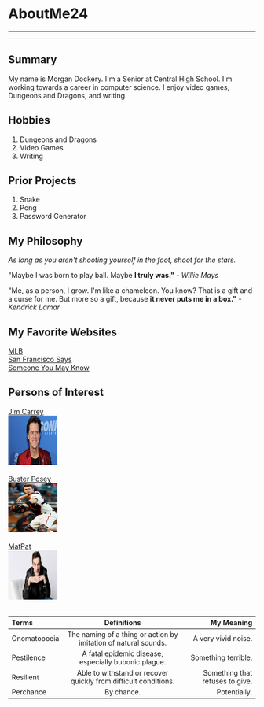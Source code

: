 # AboutMe24
---
---
## Summary

[Not]: https://ThisPersonDoesNotExist.com

My name is Morgan Dockery. I'm a Senior at Central High School. I'm working towards a career in computer science. I enjoy video games, Dungeons and Dragons, and writing.

[1]: https://en.wikipedia.org/wiki/Jim_Carrey
[2]: https://en.wikipedia.org/wiki/Buster_Posey
[3]: https://en.wikipedia.org/wiki/MatPat

Hobbies
-
1. Dungeons and Dragons
2. Video Games
3. Writing

Prior Projects
-
1. Snake
2. Pong
3. Password Generator

## My Philosophy

*As long as you aren't shooting yourself in the foot, shoot for the stars.*

"Maybe I was born to play ball. Maybe **I truly was."** *- Willie Mays*

"Me, as a person, I grow. I'm like a chameleon. You know? That is a gift and a curse for me. But more so a gift, because **it never puts me in a box."** *- Kendrick Lamar*

## My Favorite Websites

[MLB](https://www.mlb.com/)
<br>
[San Francisco Says](https://www.mlb.com/giants "Giants Homepage")
<br>
[Someone You May Know][Not]

## Persons of Interest
[Jim Carrey][1]<br>
<kbd>
<img src="img/Jim.jpg" height="100px" width="100px"></kbd><br><br>
[Buster Posey][2]<br>
<kbd>
<img src="img/Posey.jpg" height="100px" width="100px"></kbd><br><br>
[MatPat][3]<br>
<kbd>
<img src="img/Mat.jpg" height="100px" width="100px"></kbd><br><br>

| Terms | Definitions | My Meaning
|:-| :----: | ---:|
|Onomatopoeia| The naming of a thing or action by imitation of natural sounds. | A very vivid noise.
|Pestilence| A fatal epidemic disease, especially bubonic plague. | Something terrible.
|Resilient| Able to withstand or recover quickly from difficult conditions. | Something that refuses to give.
|Perchance| By chance. | Potentially.
